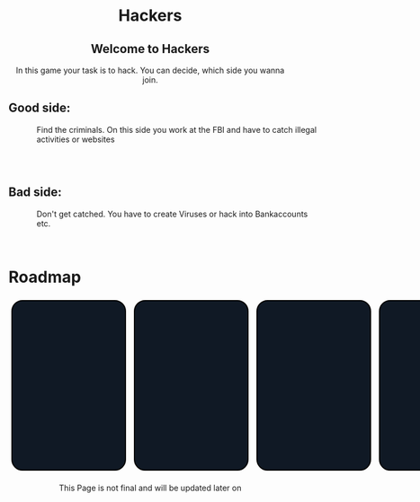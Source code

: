 <html>
    <head>
        <style>
            .card {
                margin: 5px;
                background-color: #101925;
                border: 2px solid black;
                border-radius: 20px;
                width: 200px;
                height: 200px;
                text-align: center;
                padding: 50px 0;
                overflow: scroll scroll;
                display: inline-block;
                white-space: nowrap;
            }
        </style>
    </head>
    <body>
        <div style="text-align: center;">
            <h1>Hackers</h1>
            <h2>Welcome to Hackers</h2>
            <p>In this game your task is to hack. You can decide, which side you wanna join.</p>
        </div>
        <h2><b>Good side:</b></h2>
        <div style="position: relative; left: 50px">
            <p>Find the criminals. On this side you work at the FBI and have to catch illegal activities or websites</p>
        </div>
        <div style="height: 30px;"></div>
        <h2><b>Bad side:</b></h2>
        <div style="position: relative; left: 50px">
            <p>Don't get catched. You have to create Viruses or hack into Bankaccounts etc.</p>
        </div>
        <br>
        <div id="roadmap" style="width: 100vw">
            <h1>Roadmap</h1>
            <div class="card">
            </div>
            <div class="card">
            </div>
            <div class="card">
            </div>
            <div class="card">
            </div>
        </div>
    </body>
</html>

$$
\text{This Page is not final and will be updated later on}
$$